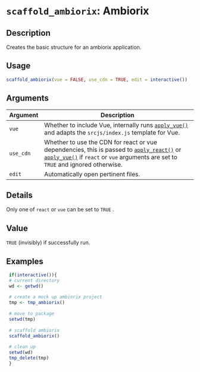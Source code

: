 # `scaffold_ambiorix`: Ambiorix

## Description


 Creates the basic structure for an ambiorix application.


## Usage

```r
scaffold_ambiorix(vue = FALSE, use_cdn = TRUE, edit = interactive())
```


## Arguments

Argument      |Description
------------- |----------------
```vue```     |     Whether to include Vue, internally runs [`apply_vue()`](apply_vue().html) and adapts the `srcjs/index.js` template for Vue.
```use_cdn```     |     Whether to use the CDN for react or vue dependencies, this is passed to [`apply_react()`](apply_react().html) or [`apply_vue()`](apply_vue().html) if `react` or `vue` arguments are set to `TRUE` and ignored otherwise.
```edit```     |     Automatically open pertinent files.

## Details


 Only one of `react` or `vue` can be set to `TRUE` .


## Value


 `TRUE` (invisibly) if successfully run.


## Examples

```r 
 if(interactive()){
 # current directory
 wd <- getwd()
 
 # create a mock up ambiorix project
 tmp <- tmp_ambiorix()
 
 # move to package
 setwd(tmp)
 
 # scaffold ambiorix
 scaffold_ambiorix()
 
 # clean up
 setwd(wd)
 tmp_delete(tmp)
 }
 
 ``` 

